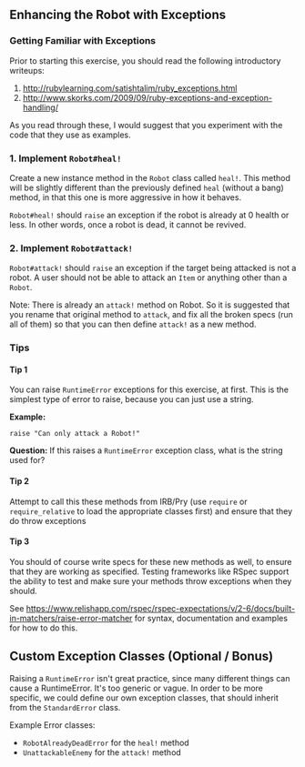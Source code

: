 ## Enhancing the Robot with Exceptions

### Getting Familiar with Exceptions

Prior to starting this exercise, you should read the following introductory writeups:

1. <http://rubylearning.com/satishtalim/ruby_exceptions.html>
2. <http://www.skorks.com/2009/09/ruby-exceptions-and-exception-handling/>

As you read through these, I would suggest that you experiment with the code that they use as examples.

### 1. Implement `Robot#heal!`

Create a new instance method in the `Robot` class called `heal!`. This method will be slightly different than the previously defined `heal` (without a bang) method, in that this one is more aggressive in how it behaves.

`Robot#heal!` should `raise` an exception if the robot is already at 0 health or less. In other words, once a robot is dead, it cannot be revived.

### 2. Implement `Robot#attack!`

`Robot#attack!` should `raise` an exception if the target being attacked is not a robot. A user should not be able to attack an `Item` or anything other than a `Robot`.

Note: There is already an `attack!` method on Robot. So it is suggested that you rename that original method to `attack`, and fix all the broken specs (run all of them) so that you can then define `attack!` as a new method.

### Tips

#### Tip 1

You can raise `RuntimeError` exceptions for this exercise, at first. This is the simplest type of error to raise, because you can just use a string. 

**Example:** 

    raise "Can only attack a Robot!"
    
**Question:** If this raises a `RuntimeError` exception class, what is the string used for?

#### Tip 2

Attempt to call this these methods from IRB/Pry (use `require` or `require_relative` to load the appropriate classes first) and ensure that they do throw exceptions

#### Tip 3

You should of course write specs for these new methods as well, to ensure that they are working as specified. Testing frameworks like RSpec support the ability to test and make sure your methods throw exceptions when they should. 

See <https://www.relishapp.com/rspec/rspec-expectations/v/2-6/docs/built-in-matchers/raise-error-matcher> for syntax, documentation and examples for how to do this.

## Custom Exception Classes (Optional / Bonus)

Raising a `RuntimeError` isn't great practice, since many different things can cause a RuntimeError. It's too generic or vague. In order to be more specific, we could define our own exception classes, that should inherit from the `StandardError` class.

Example Error classes: 

* `RobotAlreadyDeadError` for the `heal!` method
* `UnattackableEnemy` for the `attack!` method

